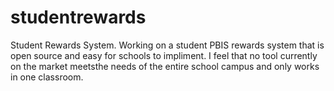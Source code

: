 # studentrewards
Student Rewards System. 
Working on a student PBIS rewards system that is open source and easy for schools to impliment. I feel that no tool currently on the market meetsthe needs of the entire school campus and only works in one classroom. 
